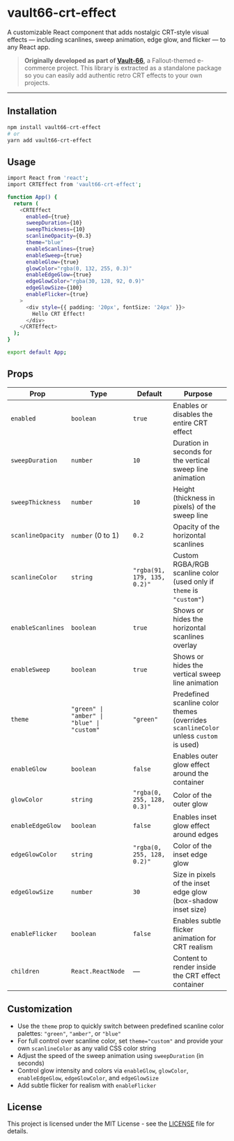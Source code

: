 # vault66-crt-effect

A customizable React component that adds nostalgic CRT-style visual effects — including scanlines, sweep animation, edge glow, and flicker — to any React app.

> **Originally developed as part of [Vault-66](https://github.com/mdombrov-33/vault-66-store),** a Fallout-themed e-commerce project. This library is extracted as a standalone package so you can easily add authentic retro CRT effects to your own projects.

---

## Installation

```bash
npm install vault66-crt-effect
# or
yarn add vault66-crt-effect
```

## Usage

```bash
import React from 'react';
import CRTEffect from 'vault66-crt-effect';

function App() {
  return (
    <CRTEffect
      enabled={true}
      sweepDuration={10}
      sweepThickness={10}
      scanlineOpacity={0.3}
      theme="blue"
      enableScanlines={true}
      enableSweep={true}
      enableGlow={true}
      glowColor="rgba(0, 132, 255, 0.3)"
      enableEdgeGlow={true}
      edgeGlowColor="rgba(30, 128, 92, 0.9)"
      edgeGlowSize={100}
      enableFlicker={true}
    >
      <div style={{ padding: '20px', fontSize: '24px' }}>
        Hello CRT Effect!
      </div>
    </CRTEffect>
  );
}

export default App;
```

## Props

| Prop              | Type                                       | Default                     | Purpose                                                                              |
| ----------------- | ------------------------------------------ | --------------------------- | ------------------------------------------------------------------------------------ |
| `enabled`         | `boolean`                                  | `true`                      | Enables or disables the entire CRT effect                                            |
| `sweepDuration`   | `number`                                   | `10`                        | Duration in seconds for the vertical sweep line animation                            |
| `sweepThickness`  | `number`                                   | `10`                        | Height (thickness in pixels) of the sweep line                                       |
| `scanlineOpacity` | `number` (0 to 1)                          | `0.2`                       | Opacity of the horizontal scanlines                                                  |
| `scanlineColor`   | `string`                                   | `"rgba(91, 179, 135, 0.2)"` | Custom RGBA/RGB scanline color (used only if `theme` is `"custom"`)                  |
| `enableScanlines` | `boolean`                                  | `true`                      | Shows or hides the horizontal scanlines overlay                                      |
| `enableSweep`     | `boolean`                                  | `true`                      | Shows or hides the vertical sweep line animation                                     |
| `theme`           | `"green" \| "amber" \| "blue" \| "custom"` | `"green"`                   | Predefined scanline color themes (overrides `scanlineColor` unless `custom` is used) |
| `enableGlow`      | `boolean`                                  | `false`                     | Enables outer glow effect around the container                                       |
| `glowColor`       | `string`                                   | `"rgba(0, 255, 128, 0.3)"`  | Color of the outer glow                                                              |
| `enableEdgeGlow`  | `boolean`                                  | `false`                     | Enables inset glow effect around edges                                               |
| `edgeGlowColor`   | `string`                                   | `"rgba(0, 255, 128, 0.2)"`  | Color of the inset edge glow                                                         |
| `edgeGlowSize`    | `number`                                   | `30`                        | Size in pixels of the inset edge glow (box-shadow inset size)                        |
| `enableFlicker`   | `boolean`                                  | `false`                     | Enables subtle flicker animation for CRT realism                                     |
| `children`        | `React.ReactNode`                          | —                           | Content to render inside the CRT effect container                                    |

## Customization

- Use the `theme` prop to quickly switch between predefined scanline color palettes: `"green"`, `"amber"`, or `"blue"`
- For full control over scanline color, set `theme="custom"` and provide your own `scanlineColor` as any valid CSS color string
- Adjust the speed of the sweep animation using `sweepDuration` (in seconds)
- Control glow intensity and colors via `enableGlow`, `glowColor`, `enableEdgeGlow`, `edgeGlowColor`, and `edgeGlowSize`
- Add subtle flicker for realism with `enableFlicker`

## License

This project is licensed under the MIT License - see the [LICENSE](LICENSE) file for details.

